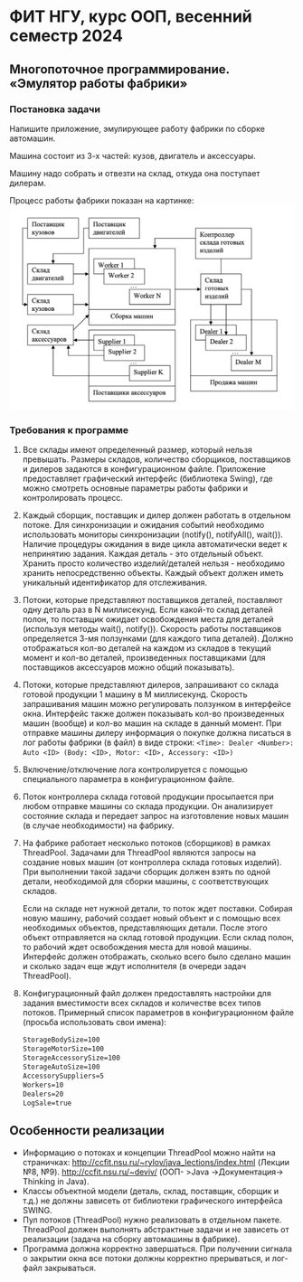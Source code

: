 # ФИТ НГУ, курс ООП, весенний семестр 2024

## Многопоточное программирование. «Эмулятор работы фабрики»

### Постановка задачи

Напишите приложение, эмулирующее работу фабрики по сборке автомашин.

Машина состоит из 3-х частей: кузов, двигатель и аксессуары.

Машину надо собрать и отвезти на склад, откуда она поступает дилерам.

Процесс работы фабрики показан на картинке:
![Schema](./factory.png)

### Требования к программе

1. Все склады имеют определенный размер, который нельзя превышать.
   Размеры складов, количество сборщиков, поставщиков и дилеров задаются в конфигурационном файле.
   Приложение предоставляет графический интерфейс (библиотека Swing), где можно смотреть основные параметры работы фабрики и контролировать процесс.
2. Каждый сборщик, поставщик и дилер должен работать в отдельном потоке.
   Для синхронизации и ожидания событий необходимо использовать мониторы синхронизации (notify(), notifyAll(), wait()).
   Наличие процедуры ожидания в виде цикла автоматически ведет к непринятию задания.
   Каждая деталь - это отдельный объект.
   Хранить просто количество изделий/деталей нельзя - необходимо хранить непосредственно объекты.
   Каждый объект должен иметь уникальный идентификатор для отслеживания.
3. Потоки, которые представляют поставщиков деталей, поставляют одну деталь раз в N миллисекунд.
   Если какой-то склад деталей полон, то поставщик ожидает освобождения места для деталей (используя методы wait(), notify()).
   Скорость работы поставщиков определяется 3-мя ползунками (для каждого типа деталей).
   Должно отображаться кол-во деталей на каждом из складов в текущий момент и кол-во деталей, произведенных поставщиками (для поставщиков аксессуаров можно общий показывать).
4. Потоки, которые представляют дилеров, запрашивают со склада готовой продукции 1 машину в M миллисекунд.
   Скорость запрашивания машин можно регулировать ползунком в интерфейсе окна.
   Интерфейс также должен показывать кол-во произведенных машин (вообще) и кол-во машин на складе в данный момент.
   При отправке машины дилеру информация о покупке должна писаться в лог работы фабрики (в файл) в виде строки:
   `<Time>: Dealer <Number>: Auto <ID> (Body: <ID>, Motor: <ID>, Accessory: <ID>)`
5. Включение/отключение лога контролируется с помощью специального параметра в конфигурационном файле.
6. Поток контроллера склада готовой продукции просыпается при любом отправке машины со склада продукции.
   Он анализирует состояние склада и передает запрос на изготовление новых машин (в случае необходимости) на фабрику.
7. На фабрике работает несколько потоков (сборщиков) в рамках ThreadPool.
   Задачами для ThreadPool являются запросы на создание новых машин (от контроллера склада готовых изделий).
   При выполнении такой задачи сборщик должен взять по одной детали, необходимой для сборки машины, с соответствующих складов.

   Если на складе нет нужной детали, то поток ждет поставки.
   Собирая новую машину, рабочий создает новый объект и с помощью всех необходимых объектов, представляющих детали.
   После этого объект отправляется на склад готовой продукции.
   Если склад полон, то рабочий ждет освобождения места для новой машины.
   Интерфейс должен отображать, сколько всего было сделано машин и сколько задач еще ждут исполнителя (в очереди задач ThreadPool).

8. Конфигурационный файл должен предоставлять настройки для задания вместимости всех складов и количестве всех типов потоков.
   Примерный список параметров в конфигурационном файле (просьба использовать свои имена):

   ```plain
   StorageBodySize=100
   StorageMotorSize=100
   StorageAccessorySize=100
   StorageAutoSize=100
   AccessorySuppliers=5
   Workers=10
   Dealers=20
   LogSale=true
   ```

## Особенности реализации

- Информацию о потоках и концепции ThreadPool можно найти на страничках:
  http://ccfit.nsu.ru/~rylov/java_lections/index.html (Лекции №8, №9).
  http://ccfit.nsu.ru/~deviv/ (ООП- >Java ->Документация-> Thinking in Java).
- Классы объектной модели (деталь, склад, поставщик, сборщик и т.д.) не должны зависеть от библиотеки графического интерфейса SWING.
- Пул потоков (ThreadPool) нужно реализовать в отдельном пакете. ThreadPool должен выполнять абстрактные задачи и не зависеть от реализации (задача на сборку автомашины в фабрике).
- Программа должна корректно завершаться. При получении сигнала о закрытии окна все потоки должны корректно прерываться, и лог-файл закрываться.
